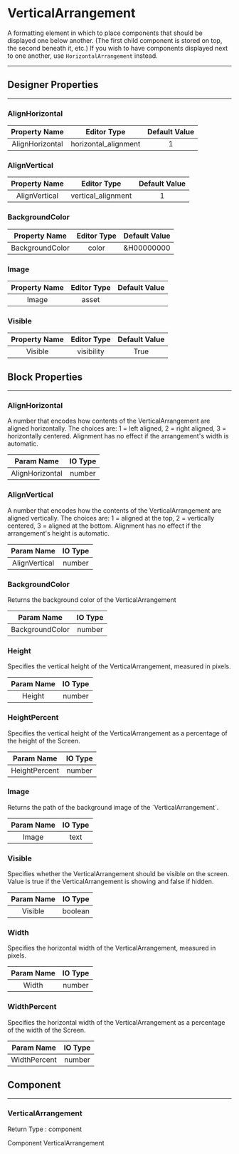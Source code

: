 # VerticalArrangement

A formatting element in which to place components that should be displayed one below another. (The first child component is stored on top, the second beneath it, etc.) If you wish to have components displayed next to one another, use `HorizontalArrangement` instead.

---

## Designer Properties

---

### AlignHorizontal

|  Property Name  |      Editor Type     | Default Value |
| :-------------: | :------------------: | :-----------: |
| AlignHorizontal | horizontal_alignment |       1       |

### AlignVertical

| Property Name |     Editor Type    | Default Value |
| :-----------: | :----------------: | :-----------: |
| AlignVertical | vertical_alignment |       1       |

### BackgroundColor

|  Property Name  | Editor Type | Default Value |
| :-------------: | :---------: | :-----------: |
| BackgroundColor |    color    |   &H00000000  |

### Image

| Property Name | Editor Type | Default Value |
| :-----------: | :---------: | :-----------: |
|     Image     |    asset    |               |

### Visible

| Property Name | Editor Type | Default Value |
| :-----------: | :---------: | :-----------: |
|    Visible    |  visibility |      True     |

## Block Properties

---

### AlignHorizontal

<div block-type = "component_set_get" component-selector = "VerticalArrangement" property-selector = "AlignHorizontal" property-type = "get" id = "get-verticalarrangement-alignhorizontal"></div>

<div block-type = "component_set_get" component-selector = "VerticalArrangement" property-selector = "AlignHorizontal" property-type = "set" id = "set-verticalarrangement-alignhorizontal"></div>

A number that encodes how contents of the VerticalArrangement are aligned horizontally. The choices are: 1 = left aligned, 2 = right aligned, 3 = horizontally centered. Alignment has no effect if the arrangement's width is automatic.

|    Param Name   | IO Type |
| :-------------: | :-----: |
| AlignHorizontal |  number |

### AlignVertical

<div block-type = "component_set_get" component-selector = "VerticalArrangement" property-selector = "AlignVertical" property-type = "get" id = "get-verticalarrangement-alignvertical"></div>

<div block-type = "component_set_get" component-selector = "VerticalArrangement" property-selector = "AlignVertical" property-type = "set" id = "set-verticalarrangement-alignvertical"></div>

A number that encodes how the contents of the VerticalArrangement are aligned vertically. The choices are: 1 = aligned at the top, 2 = vertically centered, 3 = aligned at the bottom. Alignment has no effect if the arrangement's height is automatic.

|   Param Name  | IO Type |
| :-----------: | :-----: |
| AlignVertical |  number |

### BackgroundColor

<div block-type = "component_set_get" component-selector = "VerticalArrangement" property-selector = "BackgroundColor" property-type = "get" id = "get-verticalarrangement-backgroundcolor"></div>

<div block-type = "component_set_get" component-selector = "VerticalArrangement" property-selector = "BackgroundColor" property-type = "set" id = "set-verticalarrangement-backgroundcolor"></div>

Returns the background color of the VerticalArrangement

|    Param Name   | IO Type |
| :-------------: | :-----: |
| BackgroundColor |  number |

### Height

<div block-type = "component_set_get" component-selector = "VerticalArrangement" property-selector = "Height" property-type = "get" id = "get-verticalarrangement-height"></div>

<div block-type = "component_set_get" component-selector = "VerticalArrangement" property-selector = "Height" property-type = "set" id = "set-verticalarrangement-height"></div>

Specifies the vertical height of the VerticalArrangement, measured in pixels.

| Param Name | IO Type |
| :--------: | :-----: |
|   Height   |  number |

### HeightPercent

<div block-type = "component_set_get" component-selector = "VerticalArrangement" property-selector = "HeightPercent" property-type = "set" id = "set-verticalarrangement-heightpercent"></div>

Specifies the vertical height of the VerticalArrangement as a percentage of the height of the Screen.

|   Param Name  | IO Type |
| :-----------: | :-----: |
| HeightPercent |  number |

### Image

<div block-type = "component_set_get" component-selector = "VerticalArrangement" property-selector = "Image" property-type = "get" id = "get-verticalarrangement-image"></div>

<div block-type = "component_set_get" component-selector = "VerticalArrangement" property-selector = "Image" property-type = "set" id = "set-verticalarrangement-image"></div>

Returns the path of the background image of the \`VerticalArrangement\`.

| Param Name | IO Type |
| :--------: | :-----: |
|    Image   |   text  |

### Visible

<div block-type = "component_set_get" component-selector = "VerticalArrangement" property-selector = "Visible" property-type = "get" id = "get-verticalarrangement-visible"></div>

<div block-type = "component_set_get" component-selector = "VerticalArrangement" property-selector = "Visible" property-type = "set" id = "set-verticalarrangement-visible"></div>

Specifies whether the VerticalArrangement should be visible on the screen. Value is true if the VerticalArrangement is showing and false if hidden.

| Param Name | IO Type |
| :--------: | :-----: |
|   Visible  | boolean |

### Width

<div block-type = "component_set_get" component-selector = "VerticalArrangement" property-selector = "Width" property-type = "get" id = "get-verticalarrangement-width"></div>

<div block-type = "component_set_get" component-selector = "VerticalArrangement" property-selector = "Width" property-type = "set" id = "set-verticalarrangement-width"></div>

Specifies the horizontal width of the VerticalArrangement, measured in pixels.

| Param Name | IO Type |
| :--------: | :-----: |
|    Width   |  number |

### WidthPercent

<div block-type = "component_set_get" component-selector = "VerticalArrangement" property-selector = "WidthPercent" property-type = "set" id = "set-verticalarrangement-widthpercent"></div>

Specifies the horizontal width of the VerticalArrangement as a percentage of the width of the Screen.

|  Param Name  | IO Type |
| :----------: | :-----: |
| WidthPercent |  number |

## Component

---

### VerticalArrangement

<div block-type = "component_component_block" component-selector = "VerticalArrangement" id = "component-verticalarrangement"></div>

Return Type : component

Component VerticalArrangement

